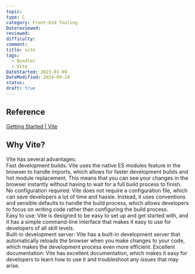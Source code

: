 ```yaml
---
topic: 
type: C
category: Front-End Tooling
Datereviewed: 
reviewed: 
difficulty: 
comment: 
title: vite
tags:
  - Bundler
  - Vite
DateStarted: 2023-01-09
DateModified: 2024-09-14
status: 
draft: true
---
```


## Reference

[Getting Started | Vite](https://vitejs.dev/guide/)

## Why Vite?

Vite has several advantages:  
Fast development builds: Vite uses the native ES modules feature in the browser to handle imports, which allows for faster development builds and hot module replacement. This means that you can see your changes in the browser instantly without having to wait for a full build process to finish.  
No configuration required: Vite does not require a configuration file, which can save developers a lot of time and hassle. Instead, it uses conventions and sensible defaults to handle the build process, which allows developers to focus on writing code rather than configuring the build process.  
Easy to use: Vite is designed to be easy to set up and get started with, and it has a simple command-line interface that makes it easy to use for developers of all skill levels.  
Built-in development server: Vite has a built-in development server that automatically reloads the browser when you make changes to your code, which makes the development process even more efficient. Excellent documentation: Vite has excellent documentation, which makes it easy for developers to learn how to use it and troubleshoot any issues that may arise.
